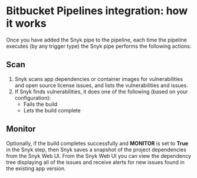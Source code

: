 # Bitbucket Pipelines integration: how it works

Once you have added the Snyk pipe to the pipeline, each time the pipeline executes (by any trigger type) the Snyk pipe performs the following actions:

## **Scan**

1. Snyk scans app dependencies or container images for vulnerabilities and open source license issues, and lists the vulnerabilities and issues.
2. If Snyk finds vulnerabilities, it does one of the following (based on your configuration):
   * Fails the build
   * Lets the build complete

## **Monitor**

Optionally, if the build completes successfully and **MONITOR** is set to **True** in the Snyk step, then Snyk saves a snapshot of the project dependencies from the Snyk Web UI. From the Snyk Web UI you can view the dependency tree displaying all of the issues and receive alerts for new issues found in the existing app version.
